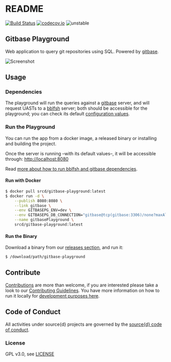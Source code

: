 # README

[![Build Status](https://travis-ci.org/src-d/gitbase-playground.svg)](https://travis-ci.org/src-d/gitbase-playground) [![codecov.io](https://codecov.io/github/src-d/gitbase-playground/coverage.svg)](https://codecov.io/github/src-d/gitbase-playground) ![unstable](https://svg-badge.appspot.com/badge/stability/unstable?a)

## Gitbase Playground

Web application to query git repositories using SQL. Powered by [gitbase](https://github.com/src-d/gitbase).

![Screenshot](https://github.com/src-d/gitbase-playground/tree/11b016900612037802e94240c5e73e9ea6770d36/.github/screenshot.png?raw=true)

## Usage

### Dependencies

The playground will run the queries against a [gitbase](https://github.com/src-d/gitbase) server, and will request UASTs to a [bblfsh](https://doc.bblf.sh/) server; both should be accessible for the playground; you can check its default [configuration values](documentation/contributing.md#configuration).

### Run the Playground

You can run the app from a docker image, a released binary or installing and building the project.

Once the server is running –with its default values–, it will be accessible through: [http://localhost:8080](http://localhost:8080)

Read [more about how to run bblfsh and gitbase dependencies](documentation/quickstart.md).

#### Run with Docker

```bash
$ docker pull srcd/gitbase-playground:latest
$ docker run -d \
    --publish 8080:8080 \
    --link gitbase \
    --env GITBASEPG_ENV=dev \
    --env GITBASEPG_DB_CONNECTION="gitbase@tcp(gitbase:3306)/none?maxAllowedPacket=4194304" \
    --name gitbasePlayground \
    srcd/gitbase-playground:latest
```

#### Run the Binary

Download a binary from our [releases section](https://github.com/src-d/gitbase-playground/releases), and run it:

```bash
$ /download/path/gitbase-playground
```

## Contribute

[Contributions](https://github.com/src-d/gitbase-playground/issues) are more than welcome, if you are interested please take a look to our [Contributing Guidelines](documentation/contributing.md). You have more information on how to run it locally for [development purposes here](documentation/contributing.md#development).

## Code of Conduct

All activities under source{d} projects are governed by the [source{d} code of conduct](https://github.com/src-d/guide/blob/master/.github/CODE_OF_CONDUCT.md).

### License

GPL v3.0, see [LICENSE](https://github.com/src-d/gitbase-playground/tree/11b016900612037802e94240c5e73e9ea6770d36/LICENSE/README.md)

